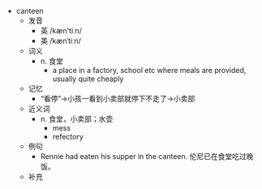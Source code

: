 - canteen
  - 发音
    - 英 /kæn'tiːn/
    - 美 /kænˈtiːn/
  - 词义
    - n. 食堂
      - a place in a factory, school etc where meals are provided, usually quite cheaply
  - 记忆
    - “看停”→小孩一看到小卖部就停下不走了→小卖部
  - 近义词
    - n. 食堂，小卖部；水壶
      - mess
      - refectory
  - 例句
    - Rennie had eaten his supper in the canteen. 伦尼已在食堂吃过晚饭。
  - 补充